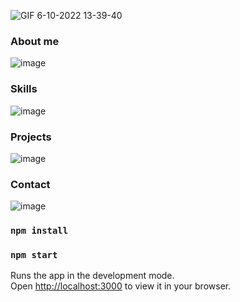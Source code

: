 ![GIF 6-10-2022 13-39-40](https://user-images.githubusercontent.com/78431383/194371267-a72c8dcc-ca5c-4bb4-8db9-ff6c216aebf1.gif)

### About me
![image](https://user-images.githubusercontent.com/78431383/194371183-458643fe-8322-45ad-bf7c-5c1b0ec586c2.png)

### Skills
![image](https://user-images.githubusercontent.com/78431383/194371525-fc43dfe1-75fd-4b6a-988c-04df6da6d10d.png)

### Projects
![image](https://user-images.githubusercontent.com/78431383/194371645-db3077df-eebb-4641-a1d8-df097a648510.png)

### Contact
![image](https://user-images.githubusercontent.com/78431383/194371734-05ae2047-e707-4684-adab-74801072df9b.png)

### `npm install`

### `npm start`

Runs the app in the development mode.\
Open [http://localhost:3000](http://localhost:3000) to view it in your browser.
